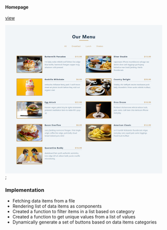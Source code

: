 

#### Homepage

[view](https://femi-ologunwa.github.io/5-filterable-list-nav/)

![](./filtered-list.png);



### Implementation

-  Fetching data items from a file
-  Rendering list of data items as components
-  Created a function to filter items in a list based on category
-  Created a function to get unique values from a list of values
-  Dynamically generate a set of buttons based on data items categories

